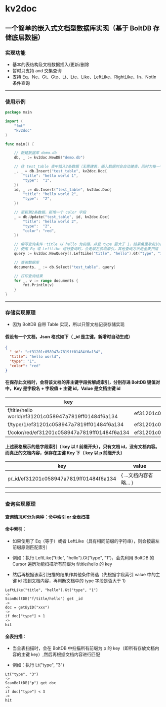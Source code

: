 # kv2doc

## 一个简单的嵌入式文档型数据库实现（基于 BoltDB 存储底层数据）

### 实现功能

* 基本的表结构及文档数据插入/更新/删除
* 暂时只支持 and 交集查询
* 支持 Eq、Ne、Gt、Gte、Lt、Lte、Like、LeftLike、RightLike、In、NotIn 条件查询

***

### 使用示例

```go
package main

import (
	"fmt"
	"kv2doc"
)

func main() {

	// 新建数据库 demo.db
	db, _ := kv2doc.NewDB("demo.db")

	// 往 test_table 表中插入2条数据（无需建表，插入数据时会自动建表，同时为每一个字段都建立索引）
	_, _ = db.Insert("test_table", kv2doc.Doc{
		"title": "hello world 1",
		"type":  "1",
	})
	id, _ := db.Insert("test_table", kv2doc.Doc{
		"title": "hello world 2",
		"type":  "2",
	})

	// 更新第2条数据，新增一个 color 字段
	_ = db.Update("test_table", id, kv2doc.Doc{
		"title": "hello world 2",
		"type":  "2",
		"color": "red",
	})

	// 编写查询条件：title 以 hello 为前缀，并且 type 要大于 1，结果集里取前10条返回
	// 使用 Eq 或 LeftLike 进行查询时，会走最左前缀索引，其他查询方法走全表扫描
	query := kv2doc.NewQuery().LeftLike("title", "hello").Gt("type", "1").Limit(0, 10)

	// 查询数据库
	documents, _ := db.Select("test_table", query)

	// 打印查询结果
	for _, v := range documents {
		fmt.Println(v)
	}
}
```

***

### 存储实现原理

* 因为 BoltDB 自带 Table 实现，所以只管文档记录存储实现

#### 假设有一个文档，Json 格式如下（ _id 是主键，新增时自动生成）

```json
{
  "_id": "ef31201c058947a7819ff01484f6a134",
  "title": "hello world",
  "type": "1",
  "color": "red"
}
```

#### 在保存此文档时，会将该文档的非主键字段拆解成索引，分别存进 BoltDB 键值对中，Key 是字段名 + 字段值 + 主键 id，Value 是文档主键 id

| key                                                  | value                            |
|------------------------------------------------------|----------------------------------|
| f/title/hello world/ef31201c058947a7819ff01484f6a134 | ef31201c058947a7819ff01484f6a134 |
| f/type/1/ef31201c058947a7819ff01484f6a134            | ef31201c058947a7819ff01484f6a134 |
| f/color/red/ef31201c058947a7819ff01484f6a134         | ef31201c058947a7819ff01484f6a134 |

#### 上述表格展示的是字段索引（ key 以 f 前缀开头），只有文档 id，没有文档内容。而真正的文档内容，保存在主键 Key 下（ key 以 p 前缀开头）

| key                                    | value            |
|----------------------------------------|------------------|
| p/_id/ef31201c058947a7819ff01484f6a134 | { ...文档内容省略... } |

***

### 查询实现原理

#### 查询情况可分为两种：命中索引 or 全表扫描

#### 命中索引：

* 如果使用了 Eq（等于）或者 LeftLike（具有相同前缀的字符串），则会按最左前缀原则匹配索引

* 例如：执行 LeftLike("title", "hello").Gt("type", "1")，会先利用 BoltDB 的 Cursor 遍历功能扫描所有前缀为 f/title/hello 的 key

* 然后再根据该索引扫描的结果作其他条件筛选（先根据字段索引 value 中的主键 id 找到文档内容，再判断文档中的 type 字段是否大于 1）

```
LeftLike("title", "hello").Gt("type", "1")
->
ScanBoltDB("f/title/hello") get _id
->
doc = getByID("xxx")
->
if doc["type"] > 1
->
hit
```

#### 全表扫描：

* 当全表扫描时，会在 BoltDB 中扫描所有前缀为 p 的 key（即所有存放文档内容的主键 key）,然后再根据文档内容进行匹配

* 例如：执行 Lt("type", "3")

```
Lt("type", "3")
->
ScanBoltDB("p") get doc
->
if doc["type"] < 3 
->
hit
```